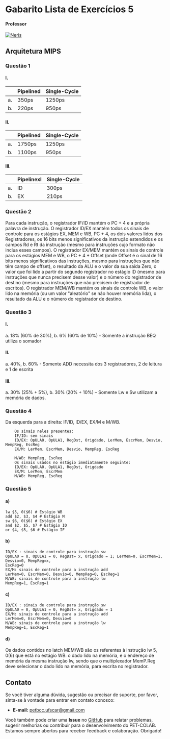 # Gabarito Lista de Exercícios 5

#### Professor
[![Neris](https://img.shields.io/badge/Luciano_Neris-%2300599C.svg?style=for-the-badge&logo=GoogleScholar&logoColor=white)](https://site.dc.ufscar.br/docente/5cee7e5d48365a001679f750)


## Arquitetura MIPS

### Questão 1 

#### I.

|    |    Pipelined     | Single-Cycle |
|----|------------------|--------------|
| a. | 350ps | 1250ps |
| b. | 220ps    | 950ps|


#### II.

|    |    Pipelined     | Single-Cycle |
|----|------------------|--------------|
| a. | 1750ps           | 1250ps       |
| b. | 1100ps           | 950ps        |

#### III.

|    |    Pipelinexl    | Single-Cycle |
|----|------------------|--------------|
| a. | ID               | 300ps        |
| b. | EX               | 210ps        |

### Questão 2 

Para cada instrução, o registrador IF/ID mantém o PC + 4 e a própria palavra de instrução. O registrador ID/EX mantém todos os sinais de controle para os estágios EX, MEM e WB, PC + 4, os dois valores lidos dos Registradores, os 16 bits menos significativos da instrução estendidos e os campos Rd e Rt da instrução (mesmo para instruções cujo formato não inclua esses campos). O registrador EX/MEM mantém os sinais de controle para os estágios MEM e WB, o PC + 4 + Offset (onde Offset é o sinal de 16 bits menos significativos das instruções, mesmo para instruções que não têm campo de offset), o resultado da ALU e o valor da sua saída Zero, o valor que foi lido a partir do segundo registrador no estágio ID (mesmo para instruções que nunca precisem desse valor) e o número do registrador de destino (mesmo para instruções que não precisem de registrador de escritos). O registrador MEM/WB mantém os sinais de controle WB, o valor lido na memória (ou um valor "aleatório" se não houver memória lida), o resultado da ALU e o número do registrador de destino.

### Questão 3 

#### I.

a. 18% (60% de 30%), b. 6% (60% de 10%) - Somente a instrução BEQ utiliza o somador

#### II. 

a. 40%, b. 60% - Somente ADD necessita dos 3 registradores, 2 de leitura e 1 de escrita

#### III. 

a. 30% (25% + 5%), b. 30% (20% + 10%) – Somente Lw e Sw utilizam a memória de dados.


### Questão 4
Da esquerda para a direita: IF/ID, ID/EX, EX/M e M/WB.

```
    Os sinais neles presentes:
    IF/ID: sem sinais
    ID/EX: OpULA0, OpULA1, RegDst, Origdado, LerMem, EscrMem, Desvio, MempReg, EscReg
    EX/M: LerMem, EscrMem, Desvio, MempReg, EscReg

    M/WB: MempReg, EscReg
    Os sinais usados no estágio imediatamente seguinte:
    ID/EX: OpULA0, OpULA1, RegDst, Origdado
    EX/M: LerMem, EscrMem
    M/WB: MempReg, EscReg
```
### Questão 5

#### a)
```
lw $5, 0($6) # Estágio WB
add $2, $3, $4 # Estágio M
sw $6, 0($6) # Estágio EX
and $2, $5, $7 # Estágio ID
or $4, $5, $6 # Estágio IF
```

#### b)
```
ID/EX : sinais de controle para instrução sw
OpULA0 = 0, OpULA1 = 0, RegDst= x, Origdado = 1; LerMem=0, EscrMem=1, Desvio=0, MempReg=x,
EscReg=0
EX/M: sinais de controle para a instrução add
LerMem=0, EscrMem=0, Desvio=0, MempReg=0, EscReg=1
M/WB: sinais de controle para a instrução lw
MempReg=1, EscReg=1
```

#### c)
```
ID/EX : sinais de controle para instrução sw
OpULA0 = 0, OpULA1 = 0, RegDst= x, Origdado = 1
EX/M: sinais de controle para a instrução add
LerMem=0, EscrMem=0, Desvio=0
M/WB: sinais de controle para a instrução lw
MempReg=1, EscReg=1
```

#### d)
Os dados contidos no latch MEM/WB são os referentes à instrução lw $5, 0($6) que está no estágio
WB: o dado lido na memória, e o endereço de memória da mesma instrução lw, sendo que o multiplexador
MemP.Reg deve selecionar o dado lido na memória, para escrita no registrador.

## Contato

Se você tiver alguma dúvida, sugestão ou precisar de suporte, por favor, sinta-se à vontade para entrar em contato conosco:

- **E-mail:** petbcc.ufscar@gmail.com

Você também pode criar uma **Issue** no [GitHub](https://github.com/petbccufscar/pet-colab/issues) para relatar problemas, sugerir melhorias ou contribuir para o desenvolvimento do PET-COLAB. Estamos sempre abertos para receber feedback e colaboração. Obrigado!